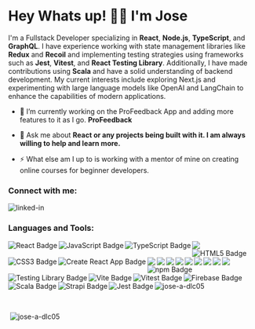 <h1 align="left">Hey Whats up! 👋🏽 I'm Jose</h1>
<p align="left">I'm a Fullstack Developer specializing in <strong>React</strong>, <strong>Node.js</strong>, <strong>TypeScript</strong>, and <strong>GraphQL</strong>. I have experience working with state management libraries like <strong>Redux</strong> and <strong>Recoil</strong> and implementing testing strategies using frameworks such as <strong>Jest</strong>, <strong>Vitest</strong>, and <strong>React Testing Library</strong>. Additionally, I have made contributions using <strong>Scala</strong> and have a solid understanding of backend development. My current interests include exploring Next.js and experimenting with large language models like OpenAI and LangChain to enhance the capabilities of modern applications.
<br></p>

- 🔭 I’m currently working on the ProFeedback App and adding more features to it as I go. **ProFeedback**

- 💬 Ask me about **React or any projects being built with it. I am always willing to help and learn more.**

- ⚡ What else am I up to is working with a mentor of mine on creating online courses for beginner developers.

### Connect with me:
[<img align="left" alt="linked-in" src="https://img.shields.io/badge/linkedin-%230077B5.svg?&style=for-the-badge&logo=linkedin&logoColor=white" />](https://www.linkedin.com/in/jose-a-dlc05)
<br/>

<h3 align="left">Languages and Tools:</h3>
<img align="left" src="https://img.shields.io/badge/React-61DAFB?logo=react&logoColor=000&style=flat-square" alt="React Badge">
<img align="left" src="https://img.shields.io/badge/JavaScript-F7DF1E?logo=javascript&logoColor=000&style=flat-square" alt="JavaScript Badge">
<img align="left" src="https://img.shields.io/badge/TypeScript-3178C6?logo=typescript&logoColor=fff&style=flat-square" alt="TypeScript Badge">
<img align="left" src="https://img.shields.io/badge/Node.js-339933?style=flat&logo=node.js&logoColor=white" />
<img align="left" src="https://img.shields.io/badge/HTML5-E34F26?logo=html5&logoColor=fff&style=flat-square" alt="HTML5 Badge">
<img align="left" src="https://img.shields.io/badge/CSS3-1572B6?logo=css3&logoColor=fff&style=flat-square" alt="CSS3 Badge">
<img align="left" src="https://img.shields.io/badge/Create%20React%20App-09D3AC?logo=createreactapp&logoColor=fff&style=flat-square" alt="Create React App Badge">
<img align="left" src="https://img.shields.io/badge/Sass-CC6699?style=flat&logo=sass&logoColor=white"/>
<img align="left" src="https://img.shields.io/badge/Bootstrap-7952B3?style=flat&logo=bootstrap&logoColor=white"/>
<img align="left" src="https://img.shields.io/badge/Redux-764ABC?style=flat&logo=redux&logoColor=white"/>
<img align="left" src="https://img.shields.io/badge/React_Router-CA4245?style=flat&logo=react-router&logoColor=white" />
<img align="left" src="https://img.shields.io/badge/Cypress-69D3A7?style=flat&logo=cypress&logoColor=white"/>
<img align="left" src="https://img.shields.io/badge/PostgreSQL-4169E1?style=flat&logo=postgresql&logoColor=white"/>
<img align="left" src="https://img.shields.io/badge/GraphQL-E10098?logo=graphql&logoColor=fff&style=flat-square"/>
<img align="left" src="https://img.shields.io/badge/Apollo%20GraphQL-311C87?logo=apollographql&logoColor=fff&style=flat-square"/>
<img align="left" src="https://img.shields.io/badge/Express-000?logo=express&logoColor=fff&style=flat-square"/>
<img align="left" src="https://img.shields.io/badge/npm-CB3837?logo=npm&logoColor=fff&style=flat-square" alt="npm Badge">
<img align="left" src="https://img.shields.io/badge/Testing%20Library-E33332?logo=testinglibrary&logoColor=fff&style=flat-square" alt="Testing Library Badge">
<img align="left" src="https://img.shields.io/badge/Vite-646CFF?logo=vite&logoColor=fff&style=flat-square" alt="Vite Badge">
<img align="left" src="https://img.shields.io/badge/Vitest-6E9F18?logo=vitest&logoColor=fff&style=flat-square" alt="Vitest Badge">
<img align="left" src="https://img.shields.io/badge/Firebase-DD2C00?logo=firebase&logoColor=fff&style=flat-square" alt="Firebase Badge">
<img align="left" src="https://img.shields.io/badge/Scala-DC322F?logo=scala&logoColor=fff&style=flat-square" alt="Scala Badge">
<img align="left" src="https://img.shields.io/badge/Strapi-4945FF?logo=strapi&logoColor=fff&style=flat-square" alt="Strapi Badge">
<img align="left" src="https://img.shields.io/badge/Jest-C21325?logo=jest&logoColor=fff&style=flat-square" alt="Jest Badge">
<br/>
<br/>
<br/>
<div></div>
<p><img src="https://github-readme-stats.vercel.app/api/top-langs?username=jose-a-dlc05&show_icons=true&locale=en&layout=compact" alt="jose-a-dlc05" /></p>
<br/>
<p>&nbsp;<img src="https://github-readme-stats.vercel.app/api?username=jose-a-dlc05&show_icons=true&locale=en" alt="jose-a-dlc05" /></p>

